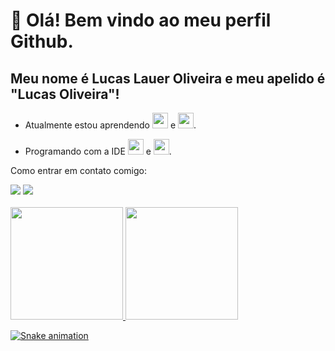 # 👋 Olá! Bem vindo ao meu perfil Github.
## Meu nome é Lucas Lauer Oliveira e meu apelido é "Lucas Oliveira"!

- Atualmente estou aprendendo <img src="https://cdn.jsdelivr.net/gh/devicons/devicon@latest/icons/java/java-original-wordmark.svg" width="25" height="25" /> e <img src="https://cdn.jsdelivr.net/gh/devicons/devicon@latest/icons/azuresqldatabase/azuresqldatabase-original.svg" width="25" height="25"/>.
  
- Programando com a IDE <img src="https://cdn.jsdelivr.net/gh/devicons/devicon@latest/icons/intellij/intellij-original.svg" width="25" height="25" /> e <img src="https://cdn.jsdelivr.net/gh/devicons/devicon@latest/icons/vscode/vscode-original.svg" width="25" height="25"/>.

Como entrar em contato comigo: 
<div>
<a href="https://www.linkedin.com/in/lucaslaueroliveira/" target="_blank"><img loading="lazy" src="https://img.shields.io/badge/-LinkedIn-%230077B5?style=for-the-badge&logo=linkedin&logoColor=white" target="_blank"></a>   
<a href="https://instagram.com/lucaslauer_" target="_blank"><img loading="lazy" src="https://img.shields.io/badge/-Instagram-%23E4405F?style=for-the-badge&logo=instagram&logoColor=white" target="_blank"></a>  
</div>
&nbsp;
<div>
<a href="https://github.com/lucaslauer">
<img loading="lazy" height="180em" src="https://github-readme-stats.vercel.app/api/top-langs/?username=lucaslauer&layout=compact&langs_count=7&theme=dark"/>
<img loading="lazy" height="180em" src="https://github-readme-stats.vercel.app/api?username=lucaslauer&show_icons=true&theme=dark&include_all_commits=true&count_private=true"/>
</div>

![Snake animation](https://github.com/lucaslauer/lucaslauer/blob/output/github-contribution-grid-snake.svg)

[//]: <> (- Estou procurando ajuda com ...)
[//]: <> (- Pergunte-me sobre ...)
[//]: <> (- Atualmente estou trabalhando em ...)
[//]: <> (- Curiosidade: ...)


